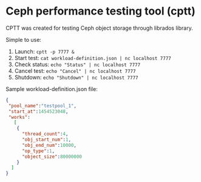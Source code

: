 # Ceph performance testing tool (cptt)

CPTT was created for testing Ceph object storage through librados library.

Simple to use:

1. Launch: ```cptt -p 7777 &```
2. Start test: ```cat workload-definition.json | nc localhost 7777```
3. Check status: ```echo "Status" | nc localhost 7777```
4. Cancel test: ```echo "Cancel" | nc localhost 7777```
5. Shutdown: ```echo "Shutdown" | nc localhost 7777```

Sample workload-definition.json file:

```json
{
 "pool_name":"testpool_1",
 "start_at":1454523048,
 "works":
   [
    {
      "thread_count":4,
      "obj_start_num":1,
      "obj_end_num":10000,
      "op_type":1,
      "object_size":80000000
    }
  ]
}
```
